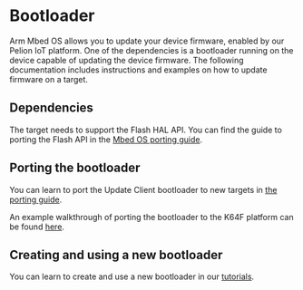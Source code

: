 # Bootloader

Arm Mbed OS allows you to update your device firmware, enabled by our Pelion IoT platform. One of the dependencies is a bootloader running on the device capable of updating the device firmware. The following documentation includes instructions and examples on how to update firmware on a target.

## Dependencies

The target needs to support the Flash HAL API. You can find the guide to porting the Flash API in the [Mbed OS porting guide](flash.html).

## Porting the bootloader

You can learn to port the Update Client bootloader to new targets in [the porting guide](https://cloud.mbed.com/docs/current/porting/porting-the-device-management-update-client.html).

An example walkthrough of porting the bootloader to the K64F platform can be found [here](https://cloud.mbed.com/docs/current/porting/update-k64f-port.html).

## Creating and using a new bootloader

You can learn to create and use a new bootloader in our [tutorials](/docs/v5.10/tutorials/bootloader.html).
